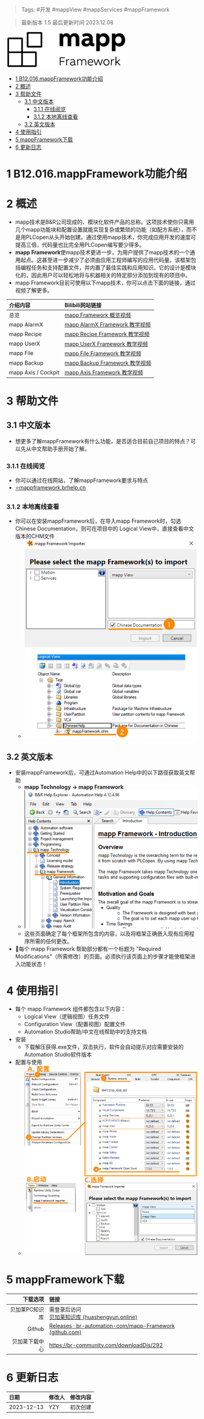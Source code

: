 > Tags: #开发 #mappView #mappServices #mappFramework

> 最新版本 1.5 最后更新时间 2023.12.08

![](FILES/016mappFramework功能介绍/image-20231213134310112.png)

- [1 B12.016.mappFramework功能介绍](#_1-b12016mappframework%E5%8A%9F%E8%83%BD%E4%BB%8B%E7%BB%8D)
- [2 概述](#_2-%E6%A6%82%E8%BF%B0)
- [3 帮助文件](#_3-%E5%B8%AE%E5%8A%A9%E6%96%87%E4%BB%B6)
	- [3.1 中文版本](#_31-%E4%B8%AD%E6%96%87%E7%89%88%E6%9C%AC)
		- [3.1.1 在线阅览](#_311-%E5%9C%A8%E7%BA%BF%E9%98%85%E8%A7%88)
		- [3.1.2 本地离线查看](#_312-%E6%9C%AC%E5%9C%B0%E7%A6%BB%E7%BA%BF%E6%9F%A5%E7%9C%8B)
	- [3.2 英文版本](#_32-%E8%8B%B1%E6%96%87%E7%89%88%E6%9C%AC)
- [4 使用指引](#_4-%E4%BD%BF%E7%94%A8%E6%8C%87%E5%BC%95)
- [5 mappFramework下载](#_5-mappframework%E4%B8%8B%E8%BD%BD)
- [6 更新日志](#_6-%E6%9B%B4%E6%96%B0%E6%97%A5%E5%BF%97)

# 1 B12.016.mappFramework功能介绍

# 2 概述

- mapp技术是B&R公司现成的、模块化软件产品的总称。这项技术使你只需用几个mapp功能块和配置设置就能实现复杂或繁琐的功能（如配方系统），而不是用PLCopen从头开始创建。通过使用mapp技术，你完成应用开发的速度可提高三倍，代码量也比完全用PLCopen编写要少得多。
- **mapp Framework**使mapp技术更进一步，为用户提供了mapp技术的一个通用起点。这甚至进一步减少了必须由应用工程师编写的应用代码量。该框架包括编程任务和支持配置文件，并内置了最佳实践和应用知识。它的设计是模块化的，因此用户可以轻松地将与机器相关的特定部分添加到现有的项目中。
- mapp Framework目前可使用以下mapp技术，你可以点击下面的链接，通过视频了解更多。

| 介绍内容 | Bilibili网站链接 |
| :--- | :--- |
| 总览 | [mapp Framework 概览视频](https://www.bilibili.com/video/BV1YY4y1T7f8?spm_id_from=333.999.0.0) |
| mapp AlarmX | [mapp AlarmX Framework 教学视频](https://www.bilibili.com/video/BV1TG4y1r7dh?spm_id_from=333.999.0.0) |
| mapp Recipe | [mapp Recipe Framework 教学视频](https://www.bilibili.com/video/BV1gt4y1779t?spm_id_from=333.999.0.0) |
| mapp UserX | [mapp UserX Framework 教学视频](https://www.bilibili.com/video/BV1RK411Z7ks?spm_id_from=333.999.0.0) |
| mapp File | [mapp File Framework 教学视频](https://www.bilibili.com/video/BV1ZD4y1B7Zm?spm_id_from=333.999.0.0) |
| mapp Backup | [mapp Backup Framework 教学视频](https://www.bilibili.com/video/BV1bV4y1p7he?spm_id_from=333.999.0.0) |
| mapp Axis / Cockpit | [mapp Axis Framework 教学视频](https://www.bilibili.com/video/BV11K411Z7g5?spm_id_from=333.999.0.0) |

# 3 帮助文件

## 3.1 中文版本

- 想更多了解mappFramework有什么功能，是否适合目前自己项目的特点？可以先从中文帮助手册开始了解。

### 3.1.1 在线阅览

- 你可以通过在线网站，了解mappFramework要求与特点
- [⭐mappframework.brhelp.cn](https://mappframework.brhelp.cn)

### 3.1.2 本地离线查看

- 你可以在安装mappFramework后，在导入mapp Framework时，勾选Chinese Documentation，则可在项目中的 Logical View中，直接查看中文版本的CHM文件
    - ![](FILES/016mappFramework功能介绍/image-20231213161541931.png)

## 3.2 英文版本

- 安装mappFramework后，可通过Automation Help中的以下路径获取英文帮助
    - **mapp Technology -> mapp Framework**
    - ![](FILES/016mappFramework功能介绍/image-20231213161724372.png)
    - 这些页面确定了每个框架所包含的内容，以及将框架正确嵌入现有应用程序所需的任何更改。
- 🔔每个 mapp Framework 帮助部分都有一个标题为 "Required Modifications"（所需修改）的页面。必须执行该页面上的步骤才能使框架进入功能状态！

# 4 使用指引

- 每个 mapp Framework 组件都包含以下内容：
    - Logical View（逻辑视图）任务文件
    - Configuration View（配置视图）配置文件
    - Automation Studio帮助/中文在线帮助中的支持文档
- 安装
    - 下载解压获得.exe文件，双击执行，软件会自动提示对应需要安装的Automation Studio软件版本
- 配置与使用
    - ![](FILES/016mappFramework功能介绍/image-20231213162734594.png)

# 5 mappFramework下载

|     下载选项 | 链接                                                                                                                                         |
| -------: | :----------------------------------------------------------------------------------------------------------------------------------------- |
| 贝加莱PC知识库 | 需登录后访问<br>[贝加莱知识库 (huashengyun.online)](https://brtechs.huashengyun.online/index.php?mod=bjl&do=file&gid=19#group&do=file&gid=19&fid=1928) |
|   Github | [Releases · br-automation-com/mapp-Framework (github.com)](https://github.com/br-automation-com/mapp-Framework/releases)                   |
|  贝加莱下载中心 | https://br-community.com/downloadDis/292                                                                                                   |

# 6 更新日志

| 日期         | 修改人 | 修改内容 |
| :--------- | :-- | :--- |
| 2023-12-13 | YZY | 初次创建 |

